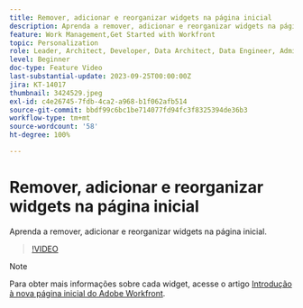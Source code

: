 ```yaml
---
title: Remover, adicionar e reorganizar widgets na página inicial
description: Aprenda a remover, adicionar e reorganizar widgets na página inicial.
feature: Work Management,Get Started with Workfront
topic: Personalization
role: Leader, Architect, Developer, Data Architect, Data Engineer, Admin, User
level: Beginner
doc-type: Feature Video
last-substantial-update: 2023-09-25T00:00:00Z
jira: KT-14017
thumbnail: 3424529.jpeg
exl-id: c4e26745-7fdb-4ca2-a968-b1f062afb514
source-git-commit: bbdf99c6bc1be714077fd94fc3f8325394de36b3
workflow-type: tm+mt
source-wordcount: '58'
ht-degree: 100%

---
```


# Remover, adicionar e reorganizar widgets na página inicial

Aprenda a remover, adicionar e reorganizar widgets na página inicial.

>[!VIDEO](https://video.tv.adobe.com/v/3448978/?quality=12&learn=on&enablevpops=1&captions=por_br)


>[!NOTE]
>
> Para obter mais informações sobre cada widget, acesse o artigo [Introdução à nova página inicial do Adobe Workfront](https://experienceleague.adobe.com/docs/workfront/using/basics/home/new-home/get-started-with-new-home.html?lang=pt-BR).

